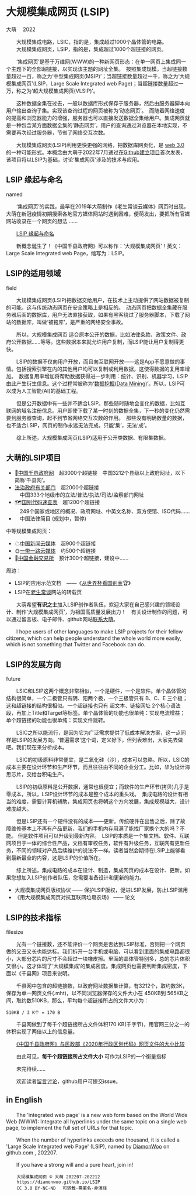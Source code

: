大规模集成网页 (LSIP)
====================
大萌　 	2022

　　大规模集成电路，LSIC，指的是，集成超过1000个晶体管的电路。  
　　大规模集成网页，LSIP，指的是，集成超过1000个超链接的网页。  

　　‘集成网页’是基于万维网(WWW)的一种新网页形态：在单一网页上集成同一个主题下的全部超链接，以实现该主题的网址全集。　按照集成规模，当超链接数量超过一百，称之为‘中型集成网页(MSIP)’；当超链接数量超过一千，称之为‘大规模集成网页’(LSIP，Large Scale Integrated web Page)；当超链接数量超过一万，称之为‘超大规模集成网页(VLSIP)’。

　　这种数据全集在过去，一般以数据库形式保存于服务器，然后由服务器脚本向用户输出查询子集。实现该查询过程的网页被称为‘动态网页’。　而随着网络速度的提高和浏览器能力的增强，服务器也可以直接发送数据全集给用户。集成网页就是一种包含某方面数据全集的‘静态网页’，用户的查询通过浏览器在本地实现，不需要再次经过服务器，节省了网络交互次数。

　　大规模集成网页(LSIP)利用更快更强的网络，把数据库网页化，是 [web 3.0](https://cn.bing.com/search?q=web+3.0) 的一种可能形式。本概念由大萌于2022年7月通过[在Github建立项目](https://diamonwoo.github.io/LSIP/)首次发表，该项目将以LSIP为基础，讨论‘集成网页’涉及的技术与应用。


LSIP 缘起与命名
--------------
named

　　‘集成网页’的实践，最早在2019年大萌制作《老生常谈云媒体》网页时出现，大萌在新冠疫情初期搜索各地官方媒体网站时遇到困难，便萌发出，要把所有官媒网站收录在一个网页的想法 ……

　　[LSIP 缘起与命名](named)

　　新概念诞生了！《中国千县政府网》可以称作：‘大规模集成网页’！英文：Large Scale Integrated web Page，缩写为：LSIP。


LSIP的适用领域
--------------
field

　　大规模集成网页(LSIP)把数据交给用户，在技术上主动提供了网站数据被复制的可能。这与传统动态网页在安全策略上是相反的。　动态网页把数据全集藏在服务器后面的数据库，用户无法直接获取，如果有黑客绕过了服务器脚本，下载了网站的数据库，叫做‘被拖库’，是严重的网络安全事故。　

　　所以，大规模集成网页 适合原本公开的数据，比如法律条款、政策文件、政府公开数据……等等。这些数据本来就允许用户复制，而LSIP能让用户复制得更快。

　　LSIP的数据不仅向用户开放，而且向互联网开放——这是App不愿意做的事情。包括搜索引擎在内的其他用户均可以复制或利用数据，这使得数据的复用率增加。　数据复用率增加将帮助数据获得进一步利用：统计、识别、机器学习，LSIP由此产生衍生信息。这个过程常被称为‘[数据挖掘(Data Mining)](https://www.zhihu.com/topic/19553534/hot)’。所以，LSIP可以成为人工智能(AI)的基础工程。

　　但是公开数据中有一些并不适合LSIP。那些随时随地会变化的数据，比如互联网的域名注册信息。用户即使下载了某一时刻的数据全集，下一秒的变化仍然需要到服务器查询，起不到节省网络交互次数的作用。　那些没有明确数量的数据，也不适合LSIP，网页的制作永远无法完成，只能‘集’，无法‘成’。

　　综上所述，大规模集成网页(LSIP)适用于公开类数据、有限集数据。


大萌的LSIP项目
-------------

+	📑[中国千县政府网](https://Laosheng.top/fuwu/qianxian)　超3000个超链接　中国3212个县级以上政府网址，以下简称‘千县网’。
+	[法治政府有关部门](https://Laosheng.top/fuwu/fazhi)　超2000个超链接  
	　中国333个地级市的立法/普法/执法/司法/监察部门网址
+	🗺[国别代码速查表](https://Laosheng.top/ydyl/nations)　超1200个超链接  
	　249个国家或地区的概况、政府网址、中英文名称、双方使馆、ISO代码……
+	　中国法律简目 (规划中，暂停)

中等规模集成网页：

+	☁[中国新闻云媒体](https://laosheng.top/fly)　超900个超链接
+	🌞[一带一路云媒体](Laosheng.Top/ydyl/)　约500个超链接
+	💱[中国金融交易所](https://Laosheng.top/fuwu/jiaoyisuo)　预计300个超链接，建设中……

周边：

+	LSIP的应用示范文档　——《[从世界杯看国别表](https://laosheng.top/broad/2022/worldcup)🏆》
+	LSIP在[老生常谈](https://laosheng.top/Lab/LSIP)网站的转载页

　　大萌希望**有识之士**加入LSIP创作者队伍，欢迎大家在自己感兴趣的领域设计、制作‘大规模集成网页’，为祖国高质量发展出力！　有关设计制作的问题，可以通过留言板、电子邮件、github网站[联系大萌](https://laosheng.top/author/helpme.txt)。

　　I hope users of other languages to make LSIP projects for their fellow citizens, which can help people understand the whole world more easily, which is not something that Twitter and Facebook can do.


LSIP的发展方向
--------------
future

　　LSIC和LSIP这两个概念非常相似，一个是硬件，一个是软件。单个晶体管的结构很简单，一个二极管只有阴、阳两个极，一个三极管只有 B、C、E 三个极；这和超链接的结构很相似。一个超链接也只有 超文本、链接网址 2个核心语法段，再加上Title和Target等标签。单个晶体管的功能也很单纯：实现电流增益；单个超链接的功能也很单纯：实现文件跳转。

　　LSIC之所以能流行，是因为它为广泛需求提供了低成本解决方案，这一点同样是LSIP的发展方向。‘普遍需求’这个词，定义好下，但列表难出，大家先去做吧。我们现在来分析成本。

　　LSIC的初级原料非常便宜，是二氧化硅（沙），成本可以忽略。所以，LSIC的成本主要在设计环节和生产环节，而且往往由不同的企业分工。比如，华为设计海思芯片，交给台积电生产。

　　LSIP的初级原料是公开数据，通常也很便宜；而软件的生产环节(拷贝)几乎是零成本，所以，LSIP设计环节的成本是整个成本的重头戏。　集成电路的设计有相当的难度，需要计算机辅助，集成网页也将朝这个方向发展，集成规模越大，设计难度越大。

　　但是LSIP还有一个硬件没有的成本——更新。传统硬件在出售之后，除了故障维修基本上不再有产品更新，我们的手机内存用满了能找厂家换个大的吗？不能。 但是软件项目可以升级到最新内容。　LSIP的本质是一个集文档、软件、互联网项目于一体的综合性产品，文档有审校任务，软件有升级任务，互联网有更新任务，不同的领域对产品后续维护的说法不一样。读者当然会期待在LSIP上能够看到最新最全的内容，这是LSIP的价值所在。

　　综上所述，集成电路的成本在设计、制造，集成网页的成本在设计、更新。如果您想加入LSIP创作者队伍，您需要准备设计和更新的能力。

+	大规模集成网页版权协议	—— 保护LSIP版权，促进LSIP发展，防止LSIP滥用
+	《用大规模集成网页对抗互联网垃圾农场》	—— 论文


LSIP的技术指标
-------------
filesize

　　光有一个链接数，还不能评价一个网页是否达到LSIP标准，否则把一个网页做的又丑又长也能达标。我们拆开一台手机或电脑，可以看到里面的集成电路都很小，大部分芯片的尺寸不会超过一块橡皮擦。里面的晶体管特别多，总的芯片体积又很小，这才体现了‘大规模集成’的集成密度。集成网页也需要判断集成密度，下面以《千县网》项目来说明。

　　千县网中包含的超链接数，以政府网址数据集计算，有3212个，取约数3K，保存为单一网页文件(.mht)，以不同浏览器保存的文件大小在 450KB到 565KB之间，取约数510KB，那么，平均每个超链接所占的文件大小为：

	510KB / 3 K个 = 170 B

　　千县网做到了每千个超链接所占文件体积170 KB(千字节)，用官网三分之一的体积实现了两倍以上的信息量。

　　[《中国千县政府网》与民政部《2020年行政区划代码》网页文件的大小比较](duibi)

　　由此可见，**每千个超链接所占文件大小** 可作为LSIP的一个衡量指标

　　未完待续……


　　欢迎读者[留言讨论](https://xoyondo.com/mb/yY8PqZMjKUgdcpn)，github用户可提交issue。


in English
----------

　　The 'integrated web page' is a new web form based on the World Wide Web (WWW):
Integrate all hyperlinks under the same topic on a single web page, to implement the full set of URLs for that topic.

　　When the number of hyperlinks exceeds one thousand, it is called a 'Large Scale Integrated  web Page' (LSIP), named by [DiamonWoo](https://diamonwoo.github.io/LSIP/) on github.com , 202207.

　　If you have a strong will and a pure heart, join in!

```
	大规模集成网页 © 大萌 202207-202212
	https://diamonwoo.github.io/LSIP
	CC 3.0 BY-NC-ND 　可转载-需署名-非演绎
```
